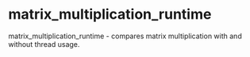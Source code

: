 # matrix_multiplication_runtime
matrix_multiplication_runtime - compares matrix multiplication with and without thread usage.
